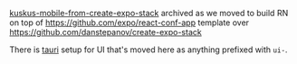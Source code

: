 [kuskus-mobile-from-create-expo-stack](kuskus-mobile-from-create-expo-stack) archived as we moved to build RN on top of https://github.com/expo/react-conf-app template over https://github.com/danstepanov/create-expo-stack

There is [tauri](tauri) setup for UI that's moved here as anything prefixed with `ui-`.
